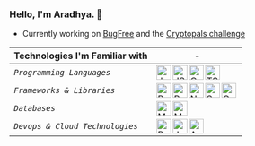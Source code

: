 ### Hello, I'm Aradhya. :wave:
- Currently working on [BugFree](http://github.com/aradhyamehta/BugFree) and the [Cryptopals challenge](https://cryptopals.com/)

Technologies I'm Familiar with | -
------------ | -------------
*`Programming Languages`* | <img align="left" alt="Java" width="26px" title="Java" src="https://cdn.jsdelivr.net/npm/simple-icons@v3/icons/java.svg" /> <img align="left" alt="JS" width="26px" title="JavaScript" src="https://cdn.jsdelivr.net/npm/simple-icons@v3/icons/javascript.svg" /> <img align="left" alt="Go" width="26px" title="Golang" src="https://cdn.jsdelivr.net/npm/simple-icons@v3/icons/go.svg" /> <img align="left" alt="TS" width="26px" title="TypeScript" src="https://cdn.jsdelivr.net/npm/simple-icons@v3/icons/typescript.svg" />
*`Frameworks & Libraries`* | <img align="left" alt="React" width="26px" title="React" src="https://cdn.jsdelivr.net/npm/simple-icons@v3/icons/react.svg" /> <img align="left" alt="Redux" width="26px" title="Redux" src="https://cdn.jsdelivr.net/npm/simple-icons@v3/icons/redux.svg" /> <img align="left" alt="N" width="26px" title="NodeJS" src="https://cdn.jsdelivr.net/npm/simple-icons@v3/icons/node-dot-js.svg" /> <img align="left" alt="S" width="26px" title="Spring" src="https://cdn.jsdelivr.net/npm/simple-icons@v3/icons/spring.svg" /> <img align="left" alt="GQ" width="26px" title="GraphQL" src="https://cdn.jsdelivr.net/npm/simple-icons@v3/icons/apollographql.svg" />
*`Databases`* | <img align="left" alt="MS" width="26px" title="MySQL" src="https://cdn.jsdelivr.net/npm/simple-icons@v3/icons/mysql.svg" /> <img align="left" alt="MD" width="26px" title="MongoDB" src="https://cdn.jsdelivr.net/npm/simple-icons@v3/icons/mongodb.svg" />
*`Devops & Cloud Technologies`* | <img align="left" alt="D" width="26px" title="Docker" src="https://cdn.jsdelivr.net/npm/simple-icons@v3/icons/docker.svg" /> <img align="left" alt="J" width="26px" title="Jenkins" src="https://cdn.jsdelivr.net/npm/simple-icons@v3/icons/jenkins.svg" /> <img align="left" alt="A" width="26px" title="AWS" src="https://cdn.jsdelivr.net/npm/simple-icons@v3/icons/amazonaws.svg" />